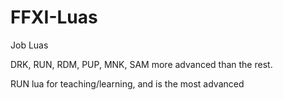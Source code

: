 # FFXI-Luas
Job Luas

DRK, RUN, RDM, PUP, MNK, SAM more advanced than the rest.

RUN lua for teaching/learning, and is the most advanced
